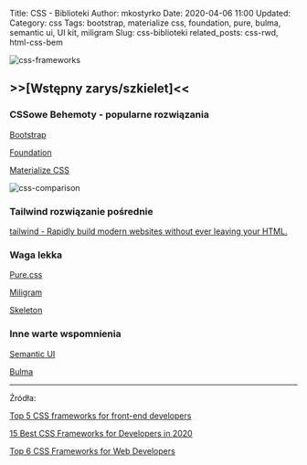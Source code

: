 Title: CSS - Biblioteki
Author: mkostyrko
Date: 2020-04-06 11:00
Updated:
Category: css
Tags: bootstrap, materialize css, foundation, pure, bulma, semantic ui, UI kit, miligram
Slug: css-biblioteki
related_posts: css-rwd, html-css-bem



![css-frameworks](https://tekkiwebsolutions.com/blog/wp-content/uploads/2020/07/CSS-Frameworks-for-Web-Developers-1068x601.jpg)

## >>[Wstępny zarys/szkielet]<<

### CSSowe Behemoty - popularne rozwiązania

[Bootstrap](https://getbootstrap.com/)

[Foundation](https://get.foundation/)

[Materialize CSS](https://materializecss.com/getting-started.html)


![css-comparison](https://themeselection.com/wp-content/uploads/2020/05/popular-css-framework-comparison-2020.png)

### Tailwind rozwiązanie pośrednie

[tailwind - Rapidly build modern websites without ever leaving your HTML.](https://tailwindcss.com/)

### Waga lekka

[Pure.css](https://purecss.io/)

[Miligram](https://milligram.io/)

[Skeleton](http://getskeleton.com/)

### Inne warte wspomnienia

[Semantic UI](https://semantic-ui.com/)

[Bulma](https://bulma.io/)

---
Źródła:


[Top 5 CSS frameworks for front-end developers](https://dev.to/dasshounak/top-5-css-frameworks-for-front-end-developers-2ad6)

[15 Best CSS Frameworks for Developers in 2020](https://www.mockplus.com/blog/post/css-framework)

[Top 6 CSS Frameworks for Web Developers](https://tekkiwebsolutions.com/blog/best-css-frameworks-for-web-developers/)

